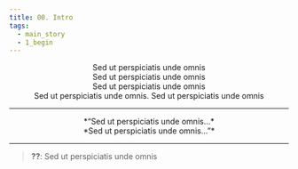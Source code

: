 ```yaml
---
title: 00. Intro
tags:
  - main_story
  - 1_begin
---
```


<center>Sed ut perspiciatis unde omnis</center>

<center>Sed ut perspiciatis unde omnis </center>

<center>Sed ut perspiciatis unde omnis</center>

<center>Sed ut perspiciatis unde omnis. Sed ut perspiciatis unde omnis</center>

---

<center>*“Sed ut perspiciatis unde omnis…*</center>

<center>*Sed ut perspiciatis unde omnis…”*</center>

---

> **??**: Sed ut perspiciatis unde omnis